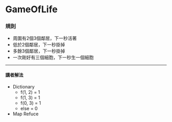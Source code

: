 # GameOfLife

### 規則
* 周圍有2個3個鄰居，下一秒活著
* 低於2個鄰居，下一秒掛掉
* 多餘3個鄰居，下一秒掛掉
* 一次剛好有三個細胞，下一秒生一個細胞

---

#### 講者解法
* Dictionary
	* f(1, 2) = 1
	* f(1, 3) = 1
	* f(0, 3) = 1
	* else = 0
* Map Refuce

